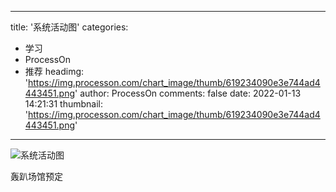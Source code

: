 
---
title: '系统活动图'
categories: 
 - 学习
 - ProcessOn
 - 推荐
headimg: 'https://img.processon.com/chart_image/thumb/619234090e3e744ad4443451.png'
author: ProcessOn
comments: false
date: 2022-01-13 14:21:31
thumbnail: 'https://img.processon.com/chart_image/thumb/619234090e3e744ad4443451.png'
---

<div>   
<img class="thumb" alt="系统活动图" src="https://img.processon.com/chart_image/thumb/619234090e3e744ad4443451.png" referrerpolicy="no-referrer">
<p>轰趴场馆预定</p>  
</div>
            